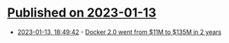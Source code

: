 # [Published on 2023-01-13](index.md)

* [2023-01-13, 18:49:42](https://news.ycombinator.com/item?id=34372140) - [Docker 2.0 went from $11M to $135M in 2 years](https://sacra.com/p/docker-plg-pivot/)
